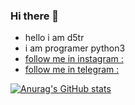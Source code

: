### Hi there 👋

* hello i am d5tr 
* i am programer python3 
* [follow me in instagram :](https://instagram.com/d_5tr)
* [follow me in telegram :](https://t.me/d5tr_Cyber)

[![Anurag's GitHub stats](https://github-readme-stats.vercel.app/api?username=d5tr)](https://github.com/d5tr/github-readme-stats)




<!--
**d5tr/d5tr** is a ✨ _special_ ✨ repository because its `README.md` (this file) appears on your GitHub profile.

Here are some ideas to get you started:

- 🔭 I’m currently working on ...
- 🌱 I’m currently learning ...
- 👯 I’m looking to collaborate on ...
- 🤔 I’m looking for help with ...
- 💬 Ask me about ...
- 📫 How to reach me: ...
- 😄 Pronouns: ...
- ⚡ Fun fact: ...
-->
